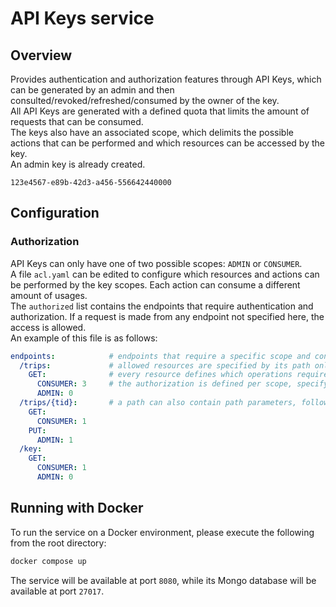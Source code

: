 # API Keys service

## Overview

Provides authentication and authorization features through API Keys, which can be generated by an admin 
and then consulted/revoked/refreshed/consumed by the owner of the key.  
All API Keys are generated with a defined quota that limits the amount of requests that can be consumed.  
The keys also have an associated scope, which delimits the possible actions that can be performed and
which resources can be accessed by the key.  
An admin key is already created.  
```
123e4567-e89b-42d3-a456-556642440000
```

## Configuration

### Authorization

API Keys can only have one of two possible scopes: ``ADMIN`` or ``CONSUMER``.  
A file ``acl.yaml`` can be edited to configure which resources and actions can be performed by the key scopes. Each
action can consume a different amount of usages.  
The ``authorized`` list contains the endpoints that require authentication and authorization. If a request is made from any endpoint not specified here, the access is allowed.   
An example of this file is as follows:
```yaml
endpoints:            # endpoints that require a specific scope and consume usage.
  /trips:             # allowed resources are specified by its path only, without query parameters or any other URI property
    GET:              # every resource defines which operations require authentication
      CONSUMER: 3     # the authorization is defined per scope, specifying the number of usage consumptions
      ADMIN: 0
  /trips/{tid}:       # a path can also contain path parameters, following the template standard (surrounded by { })
    GET:
      CONSUMER: 1
    PUT:
      ADMIN: 1
  /key:
    GET:
      CONSUMER: 1
      ADMIN: 0
```


## Running with Docker

To run the service on a Docker environment, please execute the following from the root directory:

```bash
docker compose up
```

The service will be available at port ``8080``, while its Mongo database will be available at port ``27017``.
